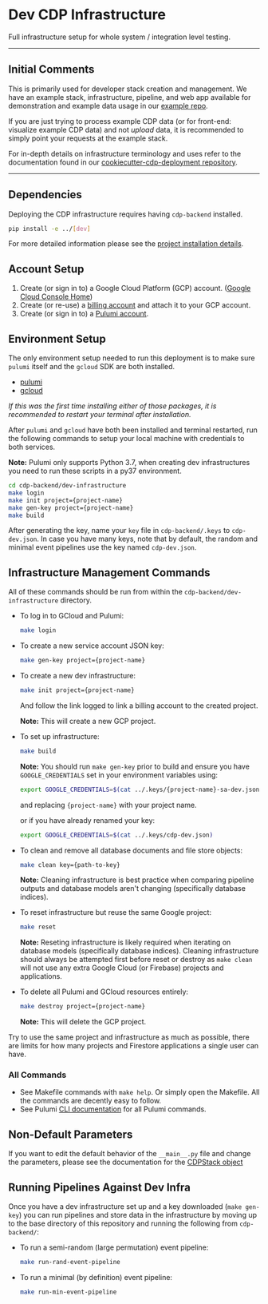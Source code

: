 # Dev CDP Infrastructure

Full infrastructure setup for whole system / integration level testing.

---

## Initial Comments

This is primarily used for developer stack creation and management.
We have an example stack, infrastructure, pipeline, and web app available for
demonstration and example data usage in our
[example repo](https://github.com/CouncilDataProject/test-deployment).

If you are just trying to process example CDP data (or for front-end: visualize example
CDP data) and not _upload_ data, it is recommended to simply point your requests at the
example stack.

For in-depth details on infrastructure terminology and uses refer to the documentation
found in our
[cookiecutter-cdp-deployment repository](https://github.com/CouncilDataProject/cookiecutter-cdp-deployment).

---

## Dependencies

Deploying the CDP infrastructure requires having `cdp-backend` installed.

```bash
pip install -e ../[dev]
```

For more detailed information please see the
[project installation details](https://github.com/CouncilDataProject/cdp-backend#installation).

## Account Setup

1.  Create (or sign in to) a Google Cloud Platform (GCP) account.
    ([Google Cloud Console Home](https://console.cloud.google.com/))
2.  Create (or re-use) a [billing account](https://console.cloud.google.com/billing)
    and attach it to your GCP account.
3.  Create (or sign in to) a
    [Pulumi account](https://app.pulumi.com/signup).

## Environment Setup

The only environment setup needed to run this deployment is to make sure `pulumi` itself
and the `gcloud` SDK are both installed.

-   [pulumi](https://www.pulumi.com/docs/get-started/install/)
-   [gcloud](https://cloud.google.com/sdk/install)

_If this was the first time installing either of those packages, it is recommended to
restart your terminal after installation._

After `pulumi` and `gcloud` have both been installed and terminal restarted, run the
following commands to setup your local machine with credentials to both services.

**Note:** Pulumi only supports Python 3.7, when creating dev infrastructures you
need to run these scripts in a py37 environment.

```bash
cd cdp-backend/dev-infrastructure
make login
make init project={project-name}
make gen-key project={project-name}
make build
```

After generating the key, name your `key` file in `cdp-backend/.keys` to `cdp-dev.json`. In case you have many keys, note that by default, the random and minimal event pipelines use the key named `cdp-dev.json`.


## Infrastructure Management Commands
All of these commands should be run from within the `cdp-backend/dev-infrastructure` directory.

-   To log in to GCloud and Pulumi:

    ```bash
    make login
    ```

-   To create a new service account JSON key:

    ```bash
    make gen-key project={project-name}
    ```

-   To create a new dev infrastructure:

    ```bash
    make init project={project-name}
    ```

    And follow the link logged to link a billing account to the created project.

    **Note:** This will create a new GCP project.

-   To set up infrastructure:

    ```bash
    make build
    ```

    **Note:** You should run `make gen-key` prior to build and ensure you have
    `GOOGLE_CREDENTIALS` set in your environment variables using:

    ```bash
    export GOOGLE_CREDENTIALS=$(cat ../.keys/{project-name}-sa-dev.json)
    ```

    and replacing `{project-name}` with your project name.

    or if you have already renamed your key:
    ```bash
    export GOOGLE_CREDENTIALS=$(cat ../.keys/cdp-dev.json)
    ```

-   To clean and remove all database documents and file store objects:

    ```bash
    make clean key={path-to-key}
    ```

    **Note:** Cleaning infrastructure is best practice when comparing pipeline
    outputs and database models aren't changing (specifically database indices).

-   To reset infrastructure but reuse the same Google project:

    ```bash
    make reset
    ```

    **Note:** Reseting infrastructure is likely required when iterating on
    database models (specifically database indices). Cleaning infrastructure
    should always be attempted first before reset or destroy as `make clean`
    will not use any extra Google Cloud (or Firebase) projects and applications.

-   To delete all Pulumi and GCloud resources entirely:

    ```bash
    make destroy project={project-name}
    ```

    **Note:** This will delete the GCP project.

Try to use the same project and infrastructure as much as possible, there are
limits for how many projects and Firestore applications a single user can have.

### All Commands

-   See Makefile commands with `make help`.
    Or simply open the Makefile. All the commands are decently easy to follow.
-   See Pulumi [CLI documentation](https://www.pulumi.com/docs/reference/cli/)
    for all Pulumi commands.

## Non-Default Parameters

If you want to edit the default behavior of the `__main__.py` file and change the
parameters, please see the documentation for the
[CDPStack object](https://councildataproject.github.io/cdp-backend/cdp_backend.infrastructure.html#module-cdp_backend.infrastructure.cdp_stack)

## Running Pipelines Against Dev Infra

Once you have a dev infrastructure set up and a key downloaded (`make gen-key`)
you can run pipelines and store data in the infrastructure by moving up to the
base directory of this repository and running the following from `cdp-backend/`:

-   To run a semi-random (large permutation) event pipeline:

    ```bash
    make run-rand-event-pipeline
    ```

-   To run a minimal (by definition) event pipeline:

    ```bash
    make run-min-event-pipeline
    ```

